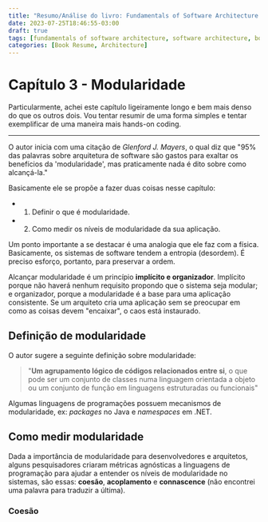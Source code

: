 ```yaml
---
title: "Resumo/Análise do livro: Fundamentals of Software Architecture - Cap. 3"
date: 2023-07-25T18:46:55-03:00
draft: true
tags: [fundamentals of software architecture, software architecture, book resume]
categories: [Book Resume, Architecture]
---
```


# Capítulo 3 - Modularidade

Particularmente, achei este capítulo ligeiramente longo e bem mais denso do que os outros dois. Vou tentar resumir de uma forma simples e tentar exemplificar de uma maneira mais hands-on coding. 

--------------------------------------------------------------------

O autor inicia com uma citação de _Glenford J. Mayers_, o qual diz que "95% das palavras sobre arquitetura de software são gastos para exaltar os benefícios da 'modularidade', mas praticamente nada é dito sobre como alcançá-la."

Basicamente ele se propõe a fazer duas coisas nesse capítulo: 
 
- 1. Definir o que é modularidade. 
- 2. Como medir os níveis de modularidade da sua aplicação. 

Um ponto importante a se destacar é uma analogia que ele faz com a física. Basicamente, os sistemas de software tendem a entropia (desordem). É preciso esforço, portanto, para preservar a ordem. 

Alcançar modularidade é um princípio __implícito e organizador__. Implícito porque não haverá nenhum requisito propondo que o sistema seja modular; e organizador, porque a modularidade é a base para uma aplicação consistente. Se um arquiteto cria uma aplicação sem se preocupar em como as coisas devem "encaixar", o caos está instaurado.

## Definição de modularidade

O autor sugere a seguinte definição sobre modularidade: 

> "__Um agrupamento lógico de códigos relacionados entre si__, o que pode ser um conjunto de classes numa linguagem orientada a objeto ou um conjunto de função em linguagens estruturadas ou funcionais"

Algumas linguagens de programações possuem mecanismos de modularidade, ex: _packages_ no Java e _namespaces_ em .NET.


## Como medir modularidade

Dada a importância de modularidade para desenvolvedores e arquitetos, alguns pesquisadores criaram métricas agnósticas a linguagens de programação para ajudar a entender os níveis de modularidade no sistemas, são essas: __coesão__, __acoplamento__ e __connascence__ (não encontrei uma palavra para traduzir a última). 

### Coesão